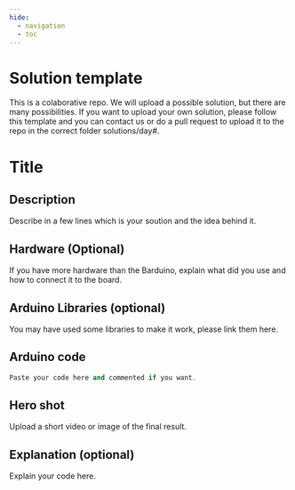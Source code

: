 ```yaml
---
hide:
  - navigation
  - toc
---
```


# Solution template

This is a colaborative repo. We will upload a possible solution, but there are many possibilities. If you want to upload your own solution, please follow this template and you can contact us or do a pull request to upload it to the repo in the correct folder solutions/day#. 

# Title

## Description

Describe in a few lines which is your soution and the idea behind it.

## Hardware (Optional)

If you have more hardware than the Barduino, explain what did you use and how to connect it to the board.

## Arduino Libraries (optional)

You may have used some libraries to make it work, please link them here.

## Arduino code

```c++
Paste your code here and commented if you want.
```

## Hero shot

Upload a short video or image of the final result.

## Explanation (optional)

Explain your code here.


